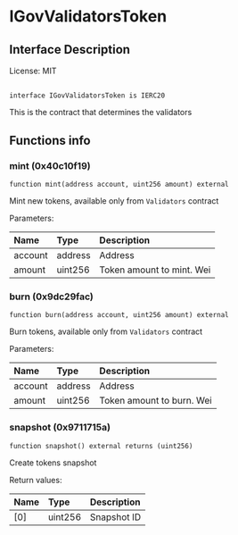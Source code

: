 # IGovValidatorsToken

## Interface Description


License: MIT

## 

```solidity
interface IGovValidatorsToken is IERC20
```

This is the contract that determines the validators
## Functions info

### mint (0x40c10f19)

```solidity
function mint(address account, uint256 amount) external
```

Mint new tokens, available only from `Validators` contract


Parameters:

| Name    | Type    | Description               |
| :------ | :------ | :------------------------ |
| account | address | Address                   |
| amount  | uint256 | Token amount to mint. Wei |

### burn (0x9dc29fac)

```solidity
function burn(address account, uint256 amount) external
```

Burn tokens, available only from `Validators` contract


Parameters:

| Name    | Type    | Description               |
| :------ | :------ | :------------------------ |
| account | address | Address                   |
| amount  | uint256 | Token amount to burn. Wei |

### snapshot (0x9711715a)

```solidity
function snapshot() external returns (uint256)
```

Create tokens snapshot


Return values:

| Name | Type    | Description |
| :--- | :------ | :---------- |
| [0]  | uint256 | Snapshot ID |
